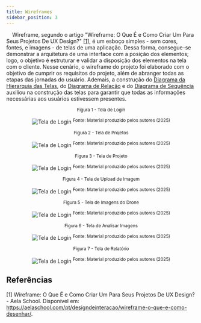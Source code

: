 ```yaml
---
title: Wireframes
sidebar_position: 3
---
```


&nbsp;&nbsp;&nbsp;&nbsp;Wireframe, segundo o artigo "Wireframe: O Que É e Como Criar Um Para Seus Projetos De UX Design?" [[1]](#referências), é um esboço simples - sem cores, fontes, e imagens - de telas de uma aplicação. Dessa forma, consegue-se demonstrar a arquitetura de uma interface com a posição dos elementos; logo, o objetivo é estruturar e validar a disposição dos elementos na tela com o cliente. Nesse cenário, o wireframe do projeto foi elaborado com o objetivo de cumprir os requisitos do projeto, além de abranger todas as etapas das jornadas do usuário. Ademais, a construção do [Diagrama da Hierarquia das Telas](/sprint_1/ux/arquitetura_informacao/arquitetura_da_informacao), do [Diagrama de Relação](/sprint_1/ux/arquitetura_informacao/diagramas_de_relacao) e do [Diagrama de Sequência](/sprint_1/ux/arquitetura_informacao/diagramas_de_sequencia) auxiliou na construção das telas para garantir que todas as informações necessárias aos usuários estivessem presentes.



<div align="center">
<sub>Figura 1 - Tela de Login</sub>

![Tela de Login](</img/wireframe/Login(1).png>)
<sup>Fonte: Material produzido pelos autores (2025)</sup>
</div>

<div align="center">
<sub>Figura 2 - Tela de Projetos</sub>

![Tela de Login](</img/wireframe/Projetos.png>)
<sup>Fonte: Material produzido pelos autores (2025)</sup>
</div>

<div align="center">
<sub>Figura 3 - Tela de Projeto</sub>

![Tela de Login](</img/wireframe/Projeto.png>)
<sup>Fonte: Material produzido pelos autores (2025)</sup>
</div>

<div align="center">
<sub>Figura 4 - Tela de Upload de Imagem</sub>

![Tela de Login](</img/wireframe/Upload_de_Imagem.png>)
<sup>Fonte: Material produzido pelos autores (2025)</sup>
</div>

<div align="center">
<sub>Figura 5 - Tela de Imagens do Drone</sub>

![Tela de Login](</img/wireframe/Imagens_Drone.png>)
<sup>Fonte: Material produzido pelos autores (2025)</sup>
</div>

<div align="center">
<sub>Figura 6 - Tela de Analisar Imagens</sub>

![Tela de Login](</img/wireframe/Analisar_Imagem.png>)
<sup>Fonte: Material produzido pelos autores (2025)</sup>
</div>

<div align="center">
<sub>Figura 7 - Tela de Relatório</sub>

![Tela de Login](</img/wireframe/Relatório.png>)
<sup>Fonte: Material produzido pelos autores (2025)</sup>
</div>



## Referências

[1] Wireframe: O Que É e Como Criar Um Para Seus Projetos De UX Design? - Aela School. Disponível em: https://aelaschool.com/pt/designdeinteracao/wireframe-o-que-e-como-desenhar/. 